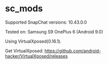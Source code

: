 # sc_mods

Supported SnapChat versions: 10.43.0.0

Tested on:
Samsung S9
OnePlus 6 (Android 9.0)

Using VirtualXposed(0.16.1).

Get VirtualXposed:
https://github.com/android-hacker/VirtualXposed/releases